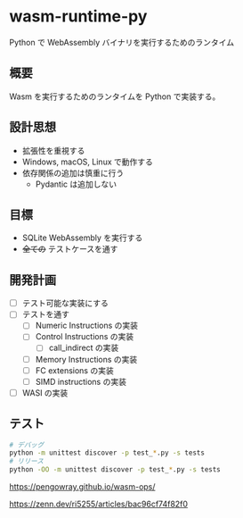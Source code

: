 # wasm-runtime-py

Python で WebAssembly バイナリを実行するためのランタイム

## 概要

Wasm を実行するためのランタイムを Python で実装する。

## 設計思想

- 拡張性を重視する
- Windows, macOS, Linux で動作する
- 依存関係の追加は慎重に行う
  - Pydantic は追加しない

## 目標

- SQLite WebAssembly を実行する
- ~~全ての~~ テストケースを通す

## 開発計画

- [ ] テスト可能な実装にする
- [ ] テストを通す
  - [ ] Numeric Instructions の実装
  - [ ] Control Instructions の実装
    - [ ] call_indirect の実装
  - [ ] Memory Instructions の実装
  - [ ] FC extensions の実装
  - [ ] SIMD instructions の実装
- [ ] WASI の実装

## テスト

```sh
# デバッグ
python -m unittest discover -p test_*.py -s tests
# リリース
python -OO -m unittest discover -p test_*.py -s tests
```

<https://pengowray.github.io/wasm-ops/>

<https://zenn.dev/ri5255/articles/bac96cf74f82f0>
